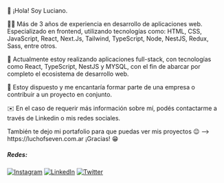 <p>👋 ¡Hola! Soy Luciano.</p>
<p>
    🧑‍💻 Más de 3 años de experiencia en desarrollo de aplicaciones web. Especializado en frontend, utilizando tecnologías como: HTML, CSS, JavaScript, React, Next.Js, Tailwind, TypeScript, Node, NestJS, Redux, Sass, entre otros.
</p>
<p>
    🚀 Actualmente estoy realizando aplicaciones full-stack, con tecnologías como React, TypeScript, NestJS y MYSQL, con el fin de abarcar por completo el ecosistema de desarrollo web.
</p>
<p>
    🎯 Estoy dispuesto y me encantaría formar parte de una empresa o contribuir a un proyecto en conjunto.
</p>
<p>
    ✉️ En el caso de requerir más información sobre mí, podés contactarme a través de Linkedin o mis redes sociales.
</p>
<p>
    También te dejo mi portafolio para que puedas ver mis proyectos 😉 --> https://luchofseven.com.ar
    ¡Gracias! 😁
</p>

##### Redes:
[![Instagram](https://img.shields.io/badge/Instagram-%23E4405F.svg?logo=Instagram&logoColor=white)](https://instagram.com/luchofseven) [![LinkedIn](https://img.shields.io/badge/LinkedIn-%230077B5.svg?logo=linkedin&logoColor=white)](https://linkedin.com/in/luchofseven) [![Twitter](https://img.shields.io/badge/Twitter-%231DA1F2.svg?logo=Twitter&logoColor=white)](https://twitter.com/luchofseven)

